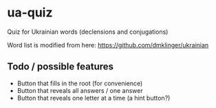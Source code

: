 # ua-quiz
Quiz for Ukrainian words (declensions and conjugations)

Word list is modified from here: https://github.com/dmklinger/ukrainian

## Todo / possible features
* Button that fills in the root (for convenience)
* Button that reveals all answers / one answer
* Button that reveals one letter at a time (a hint button?)